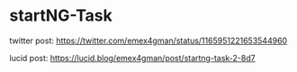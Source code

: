 # startNG-Task

twitter post: https://twitter.com/emex4gman/status/1165951221653544960

lucid post: https://lucid.blog/emex4gman/post/startng-task-2-8d7